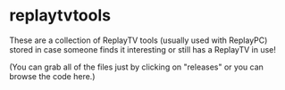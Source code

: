 # replaytvtools

These are a collection of ReplayTV tools (usually used with ReplayPC) stored in case someone finds it interesting or still has a ReplayTV in use!

(You can grab all of the files just by clicking on "releases" or you can browse the code here.)
